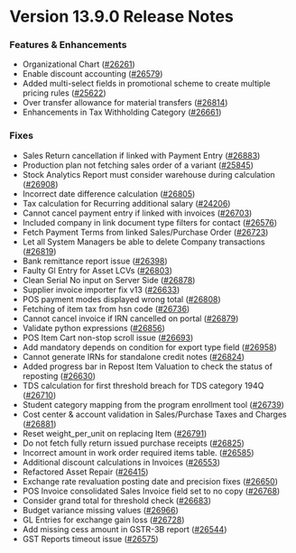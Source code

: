 # Version 13.9.0 Release Notes

### Features & Enhancements
- Organizational Chart ([#26261](https://github.com/integra/accurix/pull/26261))
- Enable discount accounting ([#26579](https://github.com/integra/accurix/pull/26579))
- Added multi-select fields in promotional scheme to create multiple pricing rules ([#25622](https://github.com/integra/accurix/pull/25622))
- Over transfer allowance for material transfers ([#26814](https://github.com/integra/accurix/pull/26814))
- Enhancements in Tax Withholding Category ([#26661](https://github.com/integra/accurix/pull/26661))

### Fixes
- Sales Return cancellation if linked with Payment Entry ([#26883](https://github.com/integra/accurix/pull/26883))
- Production plan not fetching sales order of a variant ([#25845](https://github.com/integra/accurix/pull/25845))
- Stock Analytics Report must consider warehouse during calculation ([#26908](https://github.com/integra/accurix/pull/26908))
- Incorrect date difference calculation ([#26805](https://github.com/integra/accurix/pull/26805))
- Tax calculation for Recurring additional salary ([#24206](https://github.com/integra/accurix/pull/24206))
- Cannot cancel payment entry if linked with invoices ([#26703](https://github.com/integra/accurix/pull/26703))
- Included company in link document type filters for contact ([#26576](https://github.com/integra/accurix/pull/26576))
- Fetch Payment Terms from linked Sales/Purchase Order ([#26723](https://github.com/integra/accurix/pull/26723))
- Let all System Managers be able to delete Company transactions ([#26819](https://github.com/integra/accurix/pull/26819))
- Bank remittance report issue ([#26398](https://github.com/integra/accurix/pull/26398))
- Faulty Gl Entry for Asset LCVs ([#26803](https://github.com/integra/accurix/pull/26803))
- Clean Serial No input on Server Side ([#26878](https://github.com/integra/accurix/pull/26878))
- Supplier invoice importer fix v13 ([#26633](https://github.com/integra/accurix/pull/26633))
- POS payment modes displayed wrong total ([#26808](https://github.com/integra/accurix/pull/26808))
- Fetching of item tax from hsn code ([#26736](https://github.com/integra/accurix/pull/26736))
- Cannot cancel invoice if IRN cancelled on portal ([#26879](https://github.com/integra/accurix/pull/26879))
- Validate python expressions ([#26856](https://github.com/integra/accurix/pull/26856))
- POS Item Cart non-stop scroll issue ([#26693](https://github.com/integra/accurix/pull/26693))
- Add mandatory depends on condition for export type field ([#26958](https://github.com/integra/accurix/pull/26958))
- Cannot generate IRNs for standalone credit notes ([#26824](https://github.com/integra/accurix/pull/26824))
- Added progress bar in Repost Item Valuation to check the status of reposting ([#26630](https://github.com/integra/accurix/pull/26630))
- TDS calculation for first threshold breach for TDS category 194Q ([#26710](https://github.com/integra/accurix/pull/26710))
- Student category mapping from the program enrollment tool ([#26739](https://github.com/integra/accurix/pull/26739))
- Cost center & account validation in Sales/Purchase Taxes and Charges ([#26881](https://github.com/integra/accurix/pull/26881))
- Reset weight_per_unit on replacing Item ([#26791](https://github.com/integra/accurix/pull/26791))
- Do not fetch fully return issued purchase receipts ([#26825](https://github.com/integra/accurix/pull/26825))
- Incorrect amount in work order required items table.  ([#26585](https://github.com/integra/accurix/pull/26585))
- Additional discount calculations in Invoices ([#26553](https://github.com/integra/accurix/pull/26553))
- Refactored Asset Repair ([#26415](https://github.com/integra/accurix/pull/25798))
- Exchange rate revaluation posting date and precision fixes ([#26650](https://github.com/integra/accurix/pull/26650))
- POS Invoice consolidated Sales Invoice field set to no copy ([#26768](https://github.com/integra/accurix/pull/26768))
- Consider grand total for threshold check ([#26683](https://github.com/integra/accurix/pull/26683))
- Budget variance missing values ([#26966](https://github.com/integra/accurix/pull/26966))
- GL Entries for exchange gain loss ([#26728](https://github.com/integra/accurix/pull/26728))
- Add missing cess amount in GSTR-3B report ([#26544](https://github.com/integra/accurix/pull/26544))
- GST Reports timeout issue ([#26575](https://github.com/integra/accurix/pull/26575))